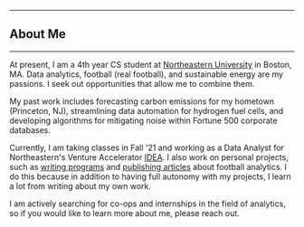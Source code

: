 

---

## About Me

---

At present, I am a 4th year CS student at [Northeastern University](https://www.khoury.northeastern.edu/) in Boston, MA. Data analytics, football (real football), and sustainable energy are my passions. I seek out opportunities that allow me to combine them.

My past work includes forecasting carbon emissions for my hometown (Princeton, NJ), streamlining data automation for hydrogen fuel cells, and developing algorithms for mitigating noise within Fortune 500 corporate databases. 

Currently, I am taking classes in Fall '21 and working as a Data Analyst for Northeastern's Venture Accelerator [IDEA](https://www.northeastern.edu/idea/). I also work on personal projects, such as [writing programs](https://github.com/deanpatel2) and [publishing articles](https://medium.com/@patel.dea) about football analytics. I do this because in addition to having full autonomy with my projects, I learn a lot from writing about my own work.

I am actively searching for co-ops and internships in the field of analytics, so if you would like to learn more about me, please reach out.
